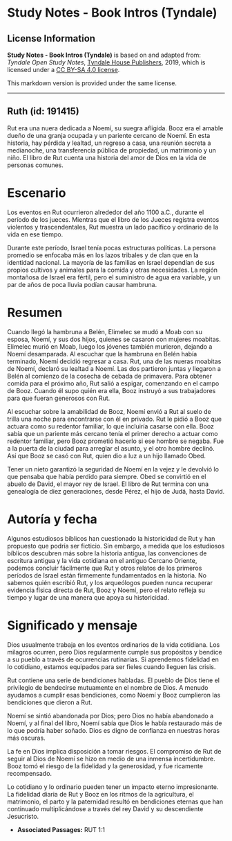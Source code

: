 # Study Notes - Book Intros (Tyndale)

## License Information

**Study Notes - Book Intros (Tyndale)** is based on and adapted from: _Tyndale Open Study Notes_, [Tyndale House Publishers](https://tyndaleopenresources.com/), 2019, which is licensed under a [CC BY-SA 4.0 license](https://creativecommons.org/licenses/by-sa/4.0/legalcode.en).

This markdown version is provided under the same license.



--------------------------------

## Ruth (id: 191415)

Rut era una nuera dedicada a Noemí, su suegra afligida. Booz era el amable dueño de una granja ocupada y un pariente cercano de Noemí. En esta historia, hay pérdida y lealtad, un regreso a casa, una reunión secreta a medianoche, una transferencia pública de propiedad, un matrimonio y un niño. El libro de Rut cuenta una historia del amor de Dios en la vida de personas comunes.

Escenario
=========

Los eventos en Rut ocurrieron alrededor del año 1100 a.C., durante el período de los jueces. Mientras que el libro de los Jueces registra eventos violentos y trascendentales, Rut muestra un lado pacífico y ordinario de la vida en ese tiempo.

Durante este período, Israel tenía pocas estructuras políticas. La persona promedio se enfocaba más en los lazos tribales y de clan que en la identidad nacional. La mayoría de las familias en Israel dependían de sus propios cultivos y animales para la comida y otras necesidades. La región montañosa de Israel era fértil, pero el suministro de agua era variable, y un par de años de poca lluvia podían causar hambruna.

Resumen
=======

Cuando llegó la hambruna a Belén, Elimelec se mudó a Moab con su esposa, Noemí, y sus dos hijos, quienes se casaron con mujeres moabitas. Elimelec murió en Moab, luego los jóvenes también murieron, dejando a Noemí desamparada. Al escuchar que la hambruna en Belén había terminado, Noemí decidió regresar a casa. Rut, una de las nueras moabitas de Noemí, declaró su lealtad a Noemí. Las dos partieron juntas y llegaron a Belén al comienzo de la cosecha de cebada de primavera. Para obtener comida para el próximo año, Rut salió a espigar, comenzando en el campo de Booz. Cuando él supo quién era ella, Booz instruyó a sus trabajadores para que fueran generosos con Rut.

Al escuchar sobre la amabilidad de Booz, Noemí envió a Rut al suelo de trilla una noche para encontrarse con él en privado. Rut le pidió a Booz que actuara como su redentor familiar, lo que incluiría casarse con ella. Booz sabía que un pariente más cercano tenía el primer derecho a actuar como redentor familiar, pero Booz prometió hacerlo si ese hombre se negaba. Fue a la puerta de la ciudad para arreglar el asunto, y el otro hombre declinó. Así que Booz se casó con Rut, quien dio a luz a un hijo llamado Obed.

Tener un nieto garantizó la seguridad de Noemí en la vejez y le devolvió lo que pensaba que había perdido para siempre. Obed se convirtió en el abuelo de David, el mayor rey de Israel. El libro de Rut termina con una genealogía de diez generaciones, desde Pérez, el hijo de Judá, hasta David.

Autoría y fecha
===============

Algunos estudiosos bíblicos han cuestionado la historicidad de Rut y han propuesto que podría ser ficticio. Sin embargo, a medida que los estudiosos bíblicos descubren más sobre la historia antigua, las convenciones de escritura antigua y la vida cotidiana en el antiguo Cercano Oriente, podemos concluir fácilmente que Rut y otros relatos de los primeros períodos de Israel están firmemente fundamentados en la historia. No sabemos quién escribió Rut, y los arqueólogos pueden nunca recuperar evidencia física directa de Rut, Booz y Noemí, pero el relato refleja su tiempo y lugar de una manera que apoya su historicidad.

Significado y mensaje
=====================

Dios usualmente trabaja en los eventos ordinarios de la vida cotidiana. Los milagros ocurren, pero Dios regularmente cumple sus propósitos y bendice a su pueblo a través de ocurrencias rutinarias. Si aprendemos fidelidad en lo cotidiano, estamos equipados para ser fieles cuando lleguen las crisis.

Rut contiene una serie de bendiciones habladas. El pueblo de Dios tiene el privilegio de bendecirse mutuamente en el nombre de Dios. A menudo ayudamos a cumplir esas bendiciones, como Noemí y Booz cumplieron las bendiciones que dieron a Rut.

Noemí se sintió abandonada por Dios; pero Dios no había abandonado a Noemí, y al final del libro, Noemí sabía que Dios le había restaurado más de lo que podría haber soñado. Dios es digno de confianza en nuestras horas más oscuras.

La fe en Dios implica disposición a tomar riesgos. El compromiso de Rut de seguir al Dios de Noemí se hizo en medio de una inmensa incertidumbre. Booz tomó el riesgo de la fidelidad y la generosidad, y fue ricamente recompensado.

Lo cotidiano y lo ordinario pueden tener un impacto eterno impresionante. La fidelidad diaria de Rut y Booz en los ritmos de la agricultura, el matrimonio, el parto y la paternidad resultó en bendiciones eternas que han continuado multiplicándose a través del rey David y su descendiente Jesucristo.

* **Associated Passages:** RUT 1:1

